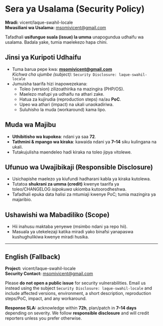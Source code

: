 # Sera ya Usalama (Security Policy)

**Mradi:** vicent/laque-swahil-locale  
**Mwasiliani wa Usalama:** msomivicent@gmail.com

Tafadhali **usifungue suala (issue) la umma** unapogundua udhaifu wa usalama. Badala yake, tumia maelekezo hapa chini.

## Jinsi ya Kuripoti Udhaifu
- Tuma barua pepe kwa: **msomivicent@gmail.com**  
  _Kichwa cha ujumbe (subject):_ `Security Disclosure: laque-swahil-locale`
- Jumuisha taarifa hizi inapowezekana:
  - Toleo (version) zilizoathirika na mazingira (PHP/OS).
  - Maelezo mafupi ya udhaifu na athari zake.
  - Hatua za kujirudia (reproduction steps) na/au **PoC**.
  - Upeo wa athari (impact) na ukali unaokadiriwa.
  - Suluhisho la muda (workaround) kama lipo.

## Muda wa Majibu
- **Uthibitisho wa kupokea**: ndani ya saa **72**.
- **Tathmini & mpango wa kiraka**: kawaida ndani ya **7–14** siku kulingana na ukali.
- Tutakujulisha maendeleo hadi kiraka na toleo jipya vitolewe.

## Ufunuo wa Uwajibikaji (Responsible Disclosure)
- Usichapishe maelezo ya kiufundi hadharani kabla ya kiraka kutolewa.
- Tutatoa **shukrani za umma (credit)** kwenye taarifa ya toleo/CHANGELOG _isipokuwa_ ukiomba kutoorodheshwa.
- Tafadhali epuka data halisi za mtumiaji kwenye PoC; tumia mazingira ya majaribio.

## Ushawishi wa Mabadiliko (Scope)
- Hii inahusu maktaba yenyewe (msimbo ndani ya repo hii).
- Masuala ya utekelezaji katika miradi yako binafsi yanapaswa kushughulikiwa kwenye miradi husika.

---

## English (Fallback)

**Project:** vicent/laque-swahil-locale  
**Security Contact:** msomivicent@gmail.com

Please **do not open a public issue** for security vulnerabilities. Email us instead using the subject `Security Disclosure: laque-swahil-locale` and include affected versions, environment, a short description, reproduction steps/PoC, impact, and any workaround.

**Response SLA:** acknowledge within **72h**, plan/patch in **7–14 days** depending on severity. We follow **responsible disclosure** and will credit reporters unless you prefer otherwise.
